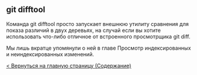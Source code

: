 ## git difftool

Команда git difftool просто запускает внешнюю утилиту сравнения для показа различий в двух деревьях, на случай если вы хотите использовать что-либо отличное от встроенного просмотрщика git diff.

Мы лишь вкратце упомянули о ней в главе Просмотр индексированных и неиндексированных изменений.

[< Вернуться на главную страницу (Содержание)](./readme.md)